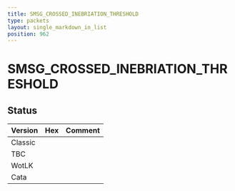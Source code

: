 ```yaml
---
title: SMSG_CROSSED_INEBRIATION_THRESHOLD
type: packets
layout: single_markdown_in_list
position: 962
---
```


# SMSG_CROSSED_INEBRIATION_THRESHOLD

## Status

Version | Hex | Comment
---------- | ---------- | ---------- 
Classic |  |  
TBC |  |  
WotLK |  |  
Cata |  |  

